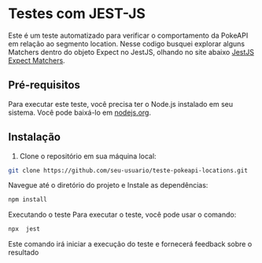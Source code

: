 # Testes com JEST-JS

Este é um teste automatizado para verificar o comportamento da PokeAPI em relação ao segmento location. Nesse codigo busquei explorar alguns Matchers dentro do objeto Expect no JestJS, olhando  no site abaixo [JestJS Expect Matchers](https://jestjs.io/pt-BR/docs/expect#modifiers).

## Pré-requisitos

Para executar este teste, você precisa ter o Node.js instalado em seu sistema. Você pode baixá-lo em [nodejs.org](https://nodejs.org/).

## Instalação

1. Clone o repositório em sua máquina local:

```bash
git clone https://github.com/seu-usuario/teste-pokeapi-locations.git
```

Navegue até o diretório do projeto e Instale as dependências:

```bash
npm install
```

Executando o teste
Para executar o teste, você pode usar o comando:

```bash
npx  jest
```
Este comando irá iniciar a execução do teste e fornecerá feedback sobre o resultado

